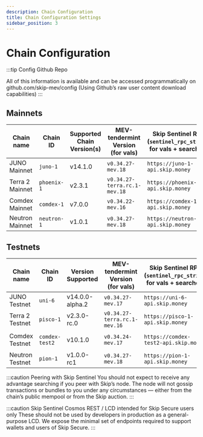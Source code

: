```yaml
---
description: Chain Configuration
title: Chain Configuration Settings
sidebar_position: 3
---
```


# Chain Configuration

:::tip Config Github Repo

All of this information is available and can be accessed programmatically on <a hef="http://github.com/skip-mev/config" target="_blank">github.com/skip-mev/config</a> (Using Github’s raw user content download capabilities)
:::

## Mainnets

| Chain name      | Chain ID    | Supported Chain Version(s) | MEV-tendermint Version (for vals) | Skip Sentinel RPC (`sentinel_rpc_string`) for vals + searchers | `sentinel_peer_string` for vals                              | Auction House Address (for searchers)            | Skip Sentinel Cosmos-SDK REST / LCD for Skip Secure |
| --------------- | ----------- | -------------------------- | --------------------------------- | ------------------------------------------------------------ | ------------------------------------------------------------ | ------------------------------------------------ | --------------------------------------------------- |
| JUNO Mainnet    | `juno-1`    | v14.1.0                    | `v0.34.27-mev.18`                 | `https://juno-1-api.skip.money`                              | `8dd5dfefe8959f7186e6c80bdb87dbd919534677@juno-1-sentinel.skip.money:26656` | `juno1qan7ffv9kqpp704ywevq26hw53997ppdkwzs74`    | `https://juno-1-lcd.skip.money`                     |
| Terra 2 Mainnet | `phoenix-1` | v2.3.1                     | `v0.34.27-terra.rc.1-mev.18`      | `https://phoenix-1-api.skip.money`                           | `20a61f70d93af978a3bc1d6be634a57918934f79@phoenix-1-sentinel.skip.money:26656` | `terra1kdx075ghexr2l6mx4mgn37deshu9fn59r9zq9v`   | `https://phoenix-1-lcd.skip.money`                  |
| Comdex Mainnet  | `comdex-1`  | v7.0.0                     | `v0.34.22-mev.16`                 | `https://comdex-1-api.skip.money`                            | `79505b5fb2782acbea09059abde58e7bca76c8e1@comdex-1-sentinel.skip.money:26656` | `comdex1qvnr57kau6hhfhtgup6s92p5tngnhe4jpsqyr3`  | `https://comdex-1-lcd.skip.money`                   |
| Neutron Mainnet | `neutron-1` | v1.0.1                     | `v0.34.27-mev.18`                 | `https://neutron-1-api.skip.money`                           | `08a1653fd6669468f8b9c22d70f476a5b27f576a@neutron-1-sentinel.skip.money:26656` | `neutron123c2jmj5x2uxevjpwv9hllk37cnqsz4tjrn40g` | `https://neutron-1-lcd.skip.money`                  |

## Testnets

| Chain name      | Chain ID       | Version Supported | MEV-tendermint Version (for vals) | Skip Sentinel RPC (`sentinel_rpc_string`) for vals + searchers | `sentinel_peer_string` for vals                              | Auction House Address (for searchers)            | Skip Sentinel Cosmos-SDK REST / LCD for Skip Secure |
| --------------- | -------------- | ----------------- | --------------------------------- | ------------------------------------------------------------ | ------------------------------------------------------------ | ------------------------------------------------ | --------------------------------------------------- |
| JUNO Testnet    | `uni-6`        | v14.0.0-alpha.2   | `v0.34.27-mev.17`                 | `https://uni-6-api.skip.money`                               | `f18d6e226545b348aa37c86cc735d0620838fcd8@uni-6-sentinel.skip.money:26656` | `juno1992uusew9wuz0g3rcrd4wah7zk2v736rzvy8dg`    | `https://uni-6-lcd.skip.money`                      |
| Terra 2 Testnet | `pisco-1`      | v2.3.0-rc.0       | `v0.34.27-terra.rc.1-mev.16`      | `https://pisco-1-api.skip.money`                             | `5cc5e6506818a113387d92e0b60a7206845b4d7e@pisco-1-sentinel.skip.money:26656` | `terra1nm8yeulwvkye83fcq9h869nqe2rrfqhyv9s8kh`   | `https://pisco-1-lcd.skip.money`                    |
| Comdex Testnet  | `comdex-test2` | v10.1.0           | `v0.34.24-mev.17`                 | `https://comdex-test2-api.skip.money`                        | `0ef2b039f0f370be9c5f39924923e96ef94bc87f@comdex-test2-sentinel.skip.money:26656` | `comdex1twp6sn08ky44zxc55azmgyfypuzerrtzyarmsr`  | `https://comdex-test2-lcd.skip.money`               |
| Neutron Testnet | `pion-1`       | v1.0.0-rc1        | `v0.34.27-mev.18`                 | `https://pion-1-api.skip.money`                              | `f44aa4467a5c411f650fd9223644d70afc1eacd1@pion-1-sentinel.skip.money:26656` | `neutron1ttpzgakdut0wx6erq2lvd5engrgesujzhuacal` | `https://pion-1-lcd.skip.money`                     |

:::caution Peering with Skip Sentinel
You should not expect to receive any advantage searching if you peer with Skip’s node. The node will not gossip transactions or bundles to you under any circumstances — either from the chain’s public mempool or from the Skip auction.
:::

:::caution Skip Sentinel Cosmos REST / LCD intended for Skip Secure users only
These should not be used by developers in production as a general-purpose LCD.
We expose the minimal set of endpoints required to support wallets and users of Skip Secure.
:::
